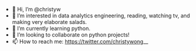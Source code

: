 - 👋 Hi, I’m @christyw
- 👀 I’m interested in data analytics engineering, reading, watching tv, and making very elaborate salads.
- 🌱 I’m currently learning python.
- 💞️ I’m looking to collaborate on python projects!
- 📫 How to reach me: https://twitter.com/christywong__

<!---
christyw/christyw is a ✨ special ✨ repository because its `README.md` (this file) appears on your GitHub profile.
You can click the Preview link to take a look at your changes.
--->
